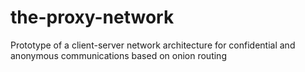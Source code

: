 # the-proxy-network
Prototype of a client-server network architecture for confidential and anonymous communications based on onion routing
